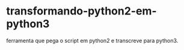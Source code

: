 # transformando-python2-em-python3
ferramenta que pega o script em python2 e transcreve para python3.
